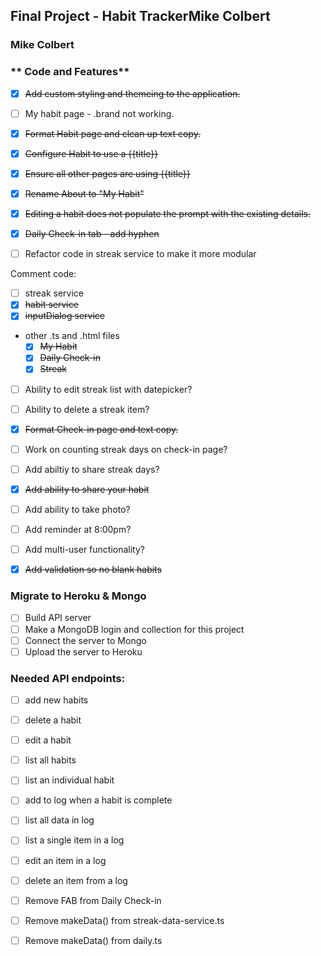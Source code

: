 ## Final Project - Habit TrackerMike Colbert
### Mike Colbert


### ** Code and Features**
- [x] ~~Add custom styling and themeing to the application.~~
- [ ] My habit page - .brand not working.
- [x] ~~Format Habit page and clean up text copy.~~
- [x] ~~Configure Habit to use a {{title}}~~
- [x] ~~Ensure all other pages are using {{title}}~~
- [x] ~~Rename About to "My Habit"~~
- [x] ~~Editing a habit does not populate the prompt with the existing details.~~
- [x] ~~Daily Check-in tab - add hyphen~~

- [ ] Refactor code in streak service to make it more modular

Comment code:
- [ ] streak service
- [x] ~~habit service~~
- [x] ~~inputDialog service~~
 - other .ts and .html files
   - [x] ~~My Habit~~
   - [x] ~~Daily Check-in~~
   - [x] ~~Streak~~

- [ ] Ability to edit streak list with datepicker?
- [ ] Ability to delete a streak item?
- [x] ~~Format Check-in page and text copy.~~
- [ ] Work on counting streak days on check-in page?

- [ ] Add abiltiy to share streak days?
- [x] ~~Add ability to share your habit~~
- [ ] Add ability to take photo?
- [ ] Add reminder at 8:00pm?
- [ ] Add multi-user functionality? 
- [x] ~~Add validation so no blank habits~~

### **Migrate to Heroku & Mongo**
- [ ] Build API server
- [ ] Make a MongoDB login and collection for this project
- [ ] Connect the server to Mongo
- [ ] Upload the server to Heroku

### **Needed API endpoints:**

- [ ] add new habits
- [ ] delete a habit
- [ ] edit a habit
- [ ] list all habits
- [ ] list an individual habit

- [ ] add to log when a habit is complete
- [ ] list all data in log
- [ ] list a single item in a log
- [ ] edit an item in a log
- [ ] delete an item from a log



- [ ] Remove FAB from Daily Check-in
- [ ] Remove makeData() from streak-data-service.ts
- [ ] Remove makeData() from daily.ts